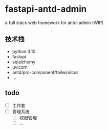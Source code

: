 # fastapi-antd-admin

a full stack web framework for antd-admin (WIP)

## 技术栈

- python 3.10
- fastapi
- sqlalchemy
- uvicorn
- antd/pro-component/tailwindcss
- ...

## todo

- [ ] 工作套
- [ ] 管理系统
  - [ ] 权限管理
  - [ ] ...
